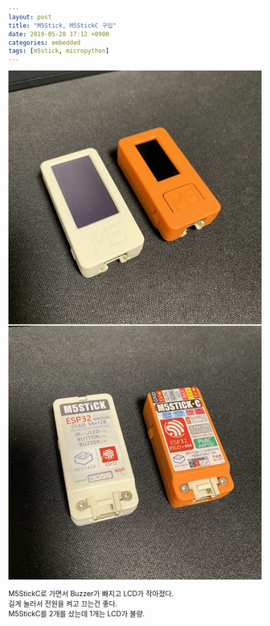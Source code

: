 ```yaml
---
layout: post
title: "M5Stick, M5StickC 구입"
date: 2019-05-20 17:12 +0900
categories: embedded
tags: [m5stick, micropython]
---
```


![MtStick,M5StickC Front](/assets/59559839_414051302762165_2087211577709222521_n.jpg)
![MtStick,M5StickC Back](/assets/60032343_302965450592635_9122538935922772002_n.jpg)

M5StickC로 가면서 Buzzer가 빠지고 LCD가 작아졌다.  
길게 눌러서 전원을 켜고 끄는건 좋다.  
M5StickC를 2개를 샀는데 1개는 LCD가 불량.
